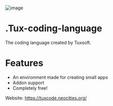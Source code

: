 ![image](https://user-images.githubusercontent.com/65312637/118658182-26f01380-b7ba-11eb-89e7-ebd58bc83c72.png)

# .Tux-coding-language
The coding language created by Tuxsoft.
# Features
- An environment made for creating small apps
- Addon support
- Completely free!
 
 
 Website: https://tuxcode.neocities.org/
